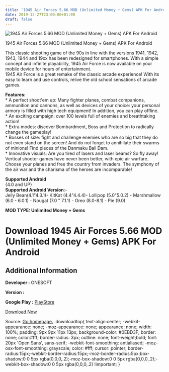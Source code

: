 ```yaml
---
title: '1945 Air Forces 5.66 MOD (Unlimited Money + Gems) APK For Android'
date: 2019-12-27T23:00:00+01:00
draft: false
---
```


![1945 Air Forces 5.66 MOD (Unlimited Money + Gems) APK For Android](https://i0.wp.com/apkhome.net/wp-content/uploads/2019/11/1945-Air-Forces-1.png "1945 Air Forces 5.66 MOD (Unlimited Money + Gems) APK For Android")

  

1945 Air Forces 5.66 MOD (Unlimited Money + Gems) APK For Android

This classic shooting game of the 90s in line with the versions 1941, 1942, 1943, 1944 and 19xx has been redesigned for smartphones. With a simple concept and infinite playability, 1945 Air Force is now available on your mobile device for hours of entertainment.  
1945 Air Force is a great remake of the classic arcade experience! With its easy to learn and use controls, relive the old school sensations of arcade games.

**Features:**  
\* A perfect shoot'em up: Many fighter planes, combat companions, ammunition and cannons, as well as devices of your choice: your personal armory is filled with high tech equipment! In addition, you can play offline.  
\* An exciting campaign: over 100 levels full of enemies and breathtaking action!  
\* Extra modes: discover Bombardment, Boss and Protection to radically change the gameplay!  
\* Bosses of size: fight and challenge enemies who are so big that they do not even stand on the screen! And do not forget to annihilate their swarms of minions! Find pieces of the Danmaku Ball Dam.  
\* Innovative visuals: Are you tired of lasers and laser beams? So fly away! Vertical shooter games have never been better, with epic air warfare. Choose your planes and free the country from invaders. The symphony of the air war and the charisma of the heroes are incomparable!

**Supported Android**  
{4.0 and UP}  
**Supported Android Version**:-  
Jelly Bean(4.1"4.3.1)- KitKat (4.4"4.4.4)- Lollipop (5.0"5.0.2) - Marshmallow (6.0 - 6.0.1) - Nougat (7.0 " 7.1.1) - Oreo (8.0-8.1) - Pie (9.0)

**MOD TYPE: Unlimited Money + Gems**

Download 1945 Air Forces 5.66 MOD (Unlimited Money + Gems) APK For Android
==========================================================================

Additional Information
----------------------

**Developer :** ONESOFT

**Version :**

**Google Play :** [PlayStore](https://play.google.com/store/apps/details?id=com.os.airforce)

  

[Download Now](https://store4app.co/post/1945-air-forces-5-66-mod-unlimited-money-gems-apk-for-android_1574142357)

  
Source: [Go homepage.](https://store4app.co/post/1945-air-forces-5-66-mod-unlimited-money-gems-apk-for-android_1574142357) .downloadtop{ text-align:center; -webkit-appearance: none; -moz-appearance: none; appearance: none; width: 100%; padding: 9px 9px 11px 13px; background-color: #0EBD3F; border: none; color:#fff; border-radius: 3px; outline: none; font-weight;bold; font: 20px 'Open Sans', sans-serif; -webkit-font-smoothing: antialiased; -moz-osx-font-smoothing: grayscale; color: #fff; cursor: pointer; border-radius:15px;-webkit-border-radius:15px;-moz-border-radius:5px;box-shadow:0 0 5px rgba(0,0,0,.2);-moz-box-shadow:0 0 5px rgba(0,0,0,.2);-webkit-box-shadow:0 0 5px rgba(0,0,0,.2) !important; }